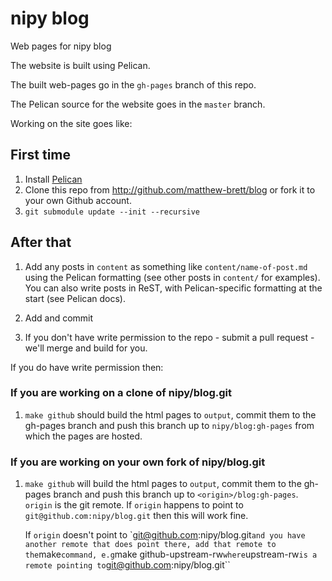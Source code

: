# nipy blog

Web pages for nipy blog

The website is built using Pelican.

The built web-pages go in the ``gh-pages`` branch of this repo.

The Pelican source for the website goes in the ``master`` branch.

Working on the site goes like:

## First time

1. Install [Pelican](http://github.com/getpelican/pelican)
1. Clone this repo from <http://github.com/matthew-brett/blog> or fork it to
   your own Github account.
1. ``git submodule update --init --recursive``

## After that

1. Add any posts in ``content`` as something like ``content/name-of-post.md``
   using the Pelican formatting (see other posts in ``content/`` for examples).
   You can also write posts in ReST, with Pelican-specific formatting at the
   start (see Pelican docs).

1. Add and commit

1. If you don't have write permission to the repo - submit a pull request - we'll merge and build for you.

If you do have write permission then:

### If you are working on a clone of nipy/blog.git

1. ``make github`` should build the html pages to ``output``, commit them to
   the gh-pages branch and push this branch up to ``nipy/blog:gh-pages`` from
   which the pages are hosted.

### If you are working on your own fork of nipy/blog.git

1. ``make github`` will build the html pages to ``output``, commit them to the
   gh-pages branch and push this branch up to ``<origin>/blog:gh-pages``.
   ``origin`` is the git remote.  If ``origin`` happens to point to
   ``git@github.com:nipy/blog.git`` then this will work fine.

   If `origin` doesn't point to `git@github.com:nipy/blog.git`` and you have
   another remote that does point there, add that remote to the ``make``
   command, e.g ``make github-upstream-rw`` where ``upstream-rw`` is a remote
   pointing to ``git@github.com:nipy/blog.git``
